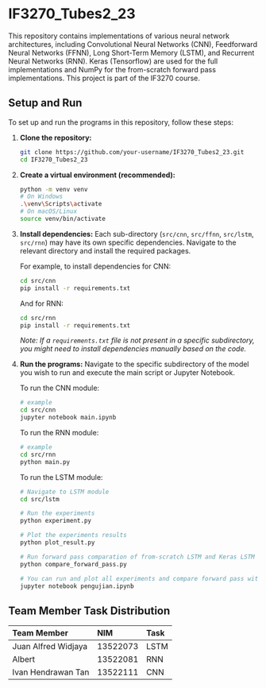 # IF3270_Tubes2_23

This repository contains implementations of various neural network architectures, including Convolutional Neural Networks (CNN), Feedforward Neural Networks (FFNN), Long Short-Term Memory (LSTM), and Recurrent Neural Networks (RNN). Keras (Tensorflow) are used for the full implementations and NumPy for the from-scratch forward pass implementations. This project is part of the IF3270 course.

## Setup and Run

To set up and run the programs in this repository, follow these steps:

1.  **Clone the repository:**

    ```bash
    git clone https://github.com/your-username/IF3270_Tubes2_23.git
    cd IF3270_Tubes2_23
    ```

2.  **Create a virtual environment (recommended):**

    ```bash
    python -m venv venv
    # On Windows
    .\venv\Scripts\activate
    # On macOS/Linux
    source venv/bin/activate
    ```

3.  **Install dependencies:**
    Each sub-directory (`src/cnn`, `src/ffnn`, `src/lstm`, `src/rnn`) may have its own specific dependencies. Navigate to the relevant directory and install the required packages.

    For example, to install dependencies for CNN:

    ```bash
    cd src/cnn
    pip install -r requirements.txt
    ```

    And for RNN:

    ```bash
    cd src/rnn
    pip install -r requirements.txt
    ``` 

    _Note: If a `requirements.txt` file is not present in a specific subdirectory, you might need to install dependencies manually based on the code._

4.  **Run the programs:**
    Navigate to the specific subdirectory of the model you wish to run and execute the main script or Jupyter Notebook.

    To run the CNN module:

    ```bash
    # example
    cd src/cnn
    jupyter notebook main.ipynb
    ```

    To run the RNN module:

    ```bash
    # example
    cd src/rnn
    python main.py
    ```

    To run the LSTM module:

    ```bash
    # Navigate to LSTM module
    cd src/lstm

    # Run the experiments
    python experiment.py

    # Plot the experiments results
    python plot_result.py

    # Run forward pass comparation of from-scratch LSTM and Keras LSTM
    python compare_forward_pass.py

    # You can run and plot all experiments and compare forward pass with jupyter notebook
    jupyter notebook pengujian.ipynb
    ```

## Team Member Task Distribution

| Team Member         | NIM      | Task |
| :------------------ | :------- | :--- |
| Juan Alfred Widjaya | 13522073 | LSTM |
| Albert              | 13522081 | RNN  |
| Ivan Hendrawan Tan  | 13522111 | CNN  |
